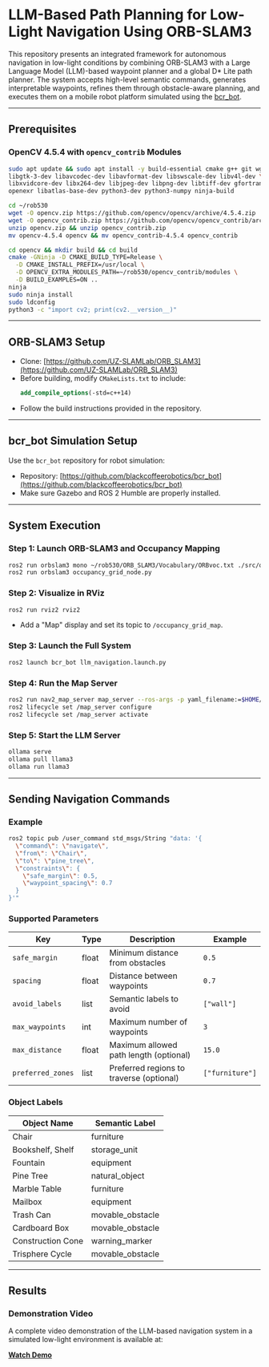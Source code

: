 
# LLM-Based Path Planning for Low-Light Navigation Using ORB-SLAM3

This repository presents an integrated framework for autonomous navigation in low-light conditions by combining ORB-SLAM3 with a Large Language Model (LLM)-based waypoint planner and a global D* Lite path planner. The system accepts high-level semantic commands, generates interpretable waypoints, refines them through obstacle-aware planning, and executes them on a mobile robot platform simulated using the [bcr_bot](https://github.com/blackcoffeerobotics/bcr_bot).

---

## Prerequisites

### OpenCV 4.5.4 with `opencv_contrib` Modules

```bash
sudo apt update && sudo apt install -y build-essential cmake g++ git wget unzip pkg-config \
libgtk-3-dev libavcodec-dev libavformat-dev libswscale-dev libv4l-dev \
libxvidcore-dev libx264-dev libjpeg-dev libpng-dev libtiff-dev gfortran \
openexr libatlas-base-dev python3-dev python3-numpy ninja-build

cd ~/rob530
wget -O opencv.zip https://github.com/opencv/opencv/archive/4.5.4.zip
wget -O opencv_contrib.zip https://github.com/opencv/opencv_contrib/archive/4.5.4.zip
unzip opencv.zip && unzip opencv_contrib.zip
mv opencv-4.5.4 opencv && mv opencv_contrib-4.5.4 opencv_contrib

cd opencv && mkdir build && cd build
cmake -GNinja -D CMAKE_BUILD_TYPE=Release \
  -D CMAKE_INSTALL_PREFIX=/usr/local \
  -D OPENCV_EXTRA_MODULES_PATH=~/rob530/opencv_contrib/modules \
  -D BUILD_EXAMPLES=ON ..
ninja
sudo ninja install
sudo ldconfig
python3 -c "import cv2; print(cv2.__version__)"
```

---

## ORB-SLAM3 Setup

- Clone: [https://github.com/UZ-SLAMLab/ORB_SLAM3](https://github.com/UZ-SLAMLab/ORB_SLAM3)  
- Before building, modify `CMakeLists.txt` to include:
  ```cmake
  add_compile_options(-std=c++14)
  ```
- Follow the build instructions provided in the repository.

---

## bcr_bot Simulation Setup

Use the `bcr_bot` repository for robot simulation:

- Repository: [https://github.com/blackcoffeerobotics/bcr_bot](https://github.com/blackcoffeerobotics/bcr_bot)  
- Make sure Gazebo and ROS 2 Humble are properly installed.

---

## System Execution

### Step 1: Launch ORB-SLAM3 and Occupancy Mapping

```bash
ros2 run orbslam3 mono ~/rob530/ORB_SLAM3/Vocabulary/ORBvoc.txt ./src/orbslam3_ros2/config/monocular/RealSense_R200.yaml true
ros2 run orbslam3 occupancy_grid_node.py
```

### Step 2: Visualize in RViz

```bash
ros2 run rviz2 rviz2
```

- Add a "Map" display and set its topic to `/occupancy_grid_map`.

### Step 3: Launch the Full System

```bash
ros2 launch bcr_bot llm_navigation.launch.py
```

### Step 4: Run the Map Server

```bash
ros2 run nav2_map_server map_server --ros-args -p yaml_filename:=$HOME/rob530/bcr_bot/maps/bcr_map.yaml
ros2 lifecycle set /map_server configure
ros2 lifecycle set /map_server activate
```

### Step 5: Start the LLM Server

```bash
ollama serve
ollama pull llama3
ollama run llama3
```

---

## Sending Navigation Commands

### Example

```bash
ros2 topic pub /user_command std_msgs/String "data: '{
  \"command\": \"navigate\",
  \"from\": \"Chair\",
  \"to\": \"pine_tree\",
  \"constraints\": {
    \"safe_margin\": 0.5,
    \"waypoint_spacing\": 0.7
  }
}'"
```

### Supported Parameters

| Key              | Type     | Description                                  | Example        |
|------------------|----------|----------------------------------------------|----------------|
| `safe_margin`    | float    | Minimum distance from obstacles              | `0.5`          |
| `spacing`        | float    | Distance between waypoints                   | `0.7`          |
| `avoid_labels`   | list     | Semantic labels to avoid                     | `["wall"]`     |
| `max_waypoints`  | int      | Maximum number of waypoints                  | `3`            |
| `max_distance`   | float    | Maximum allowed path length (optional)       | `15.0`         |
| `preferred_zones`| list     | Preferred regions to traverse (optional)     | `["furniture"]`|

### Object Labels

| Object Name         | Semantic Label     |
|---------------------|--------------------|
| Chair               | furniture          |
| Bookshelf, Shelf    | storage_unit       |
| Fountain            | equipment          |
| Pine Tree           | natural_object     |
| Marble Table        | furniture          |
| Mailbox             | equipment          |
| Trash Can           | movable_obstacle   |
| Cardboard Box       | movable_obstacle   |
| Construction Cone   | warning_marker     |
| Trisphere Cycle     | movable_obstacle   |

---

## Results

### Demonstration Video

A complete video demonstration of the LLM-based navigation system in a simulated low-light environment is available at:

**[Watch Demo]((https://youtu.be/sBrYsaEU58E))**


